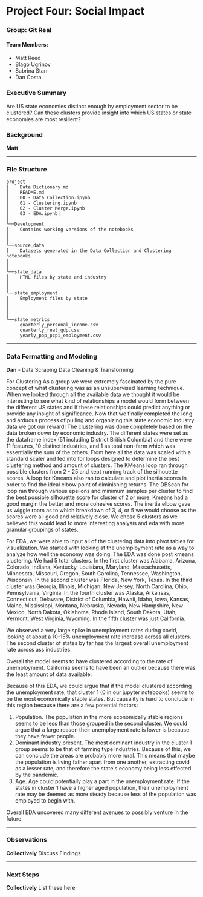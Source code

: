 # Project Four: Social Impact
### Group: Git Real
#### Team Members:
- Matt Reed
- Blago Ugrinov
- Sabrina Starr
- Dan Costa


### Executive Summary

Are US state economies distinct enough by employment sector to be clustered? Can these clusters provide insight into which US states or state economies are most resilient?

### Background

**Matt**

---

### File Structure

```
project
│    Data Dictionary.md
│    README.md
│    00 - Data Collection.ipynb
│    01 - Clustering.ipynb
│    02 - Cluster Merge.ipynb
│    03 - EDA.ipynb│
│
└──Development
│    Contains working versions of the notebooks
│         
│   
└──source_data
│    Datasets generated in the Data Collection and Clustering notebooks
│
│
└──state_data
│    HTML files by state and industry
│
│
└──state_employment
│    Employment files by state 
│      
│    
│          
└──state_metrics
     quarterly_personal_income.csv
     quarterly_real_gdp.csv
     yearly_pop_pcpi_employment.csv
```
---


### Data Formatting and Modeling

**Dan** - 
Data Scraping
Data Cleaning & Transforming



For Clustering
As a group we were extremely fascinated by the pure concept of what clustering was as an unsupervised learning technique. When we looked through all the available data we thought it would be interesting to see what kind of relationships a model would form between the different US states and if these relationships could predict anything or provide any insight of significance. Now that we finally completed the long and arduous process of pulling and organizing this state economic industry data we got our reward!
The clustering was done completely based on the data broken down by economic industry. The different states were set as the dataframe index (51 including District British Columbia) and there were 11 features, 10 distinct industries, and 1 as total non-farm which was essentially the sum of the others. From here all the data was scaled with a standard scaler and fed into for loops designed to determine the best clustering method and amount of clusters. The KMeans loop ran through possible clusters from 2 - 25 and kept running track of the silhouette scores. A loop for Kmeans also ran to calculate and plot inertia scores in order to find the ideal elbow point of diminishing returns. The DBScan for loop ran through various epsilons and minimum samples per cluster to find the best possible silhouette score for cluster of 2 or more. Kmeans had a good margin the better and more cohesive scores. The inertia elbow gave us wiggle room as to which breakdown of 3, 4, or 5 we would choose as the scores were all good and relatively close. We chose 5 clusters as we believed this would lead to more interesting analysis and eda with more granular groupings of states.


For EDA, we were able to input all of the clustering data into pivot tables for visualization. We started with looking at the unemployment rate as a way to analyze how well the economy was doing. The EDA was done post kmeans clustering. We had 5 total clusters. In the first cluster was Alabama, Arizona, Colorado, Indiana, Kentucky, Louisiana, Maryland, Massachusetts, Minnesota, Missouri, Oregon, South Carolina, Tennessee, Washington, Wisconsin. In the second cluster was Florida, New York, Texas. In the third cluster was Georgia, Illinois, Michigan, New Jersey, North Carolina, Ohio, Pennsylvania, Virginia. In the fourth cluster was Alaska, Arkansas, Connecticut, Delaware, District of Columbia, Hawaii, Idaho, Iowa, Kansas, Maine, Mississippi, Montana, Nebraska, Nevada, New Hampshire, New Mexico, North Dakota, Oklahoma, Rhode Island, South Dakota, Utah, Vermont, West Virginia, Wyoming. In the fifth cluster was just California. 

We observed a very large spike in unemployment rates during covid, looking at about a 10-15% unemployment rate increase across all clusters. The second cluster of states by far has the largest overall unemployment rate across ass industries. 

Overall the model seems to have clustered according to the rate of unemployment. California seems to have been an outlier because there was the least amount of data available.

Because of this EDA, we could argue that if the model clustered according the unemployment rate, that cluster 1 (0 in our jupyter notebooks) seems to be the most economically stable states. But causality is hard to conclude in this region because there are a few potential factors:
1. Population. The population in the more economically stable regions seems to be less than those grouped in the second cluster. We could argue that a large reason their unemployment rate is lower is because they have fewer people.
2. Dominant industry present. The most dominant industry in the cluster 1 group seems to be that of farming type industries. Because of this, we can conclude the areas are probably more rural. This means that maybe the population is living father apart from one another, extracting covid as a lesser rate, and therefore the state's economy being less effected by the pandemic. 
3. Age. Age could potentially play a part in the unemployment rate. If the states in cluster 1 have a higher aged population, their unemployment rate may be deemed as more steady because less of the population was employed to begin with.

Overall EDA uncovered many different avenues to possibly venture in the future. 

---

### Observations

**Collectively**
Discuss Findings

---

### Next Steps

**Collectively**
List these here
